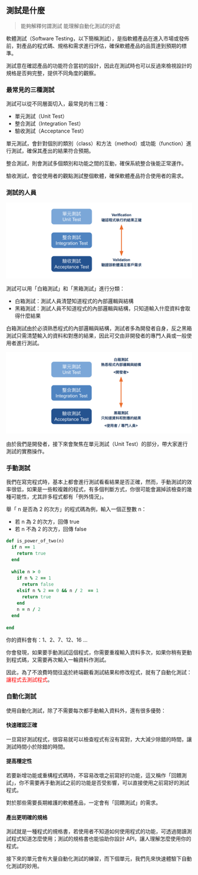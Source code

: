 ## 測試是什麼
> 能夠解釋何謂測試
> 能理解自動化測試的好處

軟體測試（Software Testing，以下簡稱測試），是指軟體產品在進入市場或發佈前，對產品的程式碼、規格和需求進行評估，確保軟體產品的品質達到預期的標準。

測試意在確認產品的功能符合當初的設計，因此在測試時也可以反過來檢視設計的規格是否夠完整，提供不同角度的觀察。

### 最常見的三種測試

測試可以從不同層面切入，最常見的有三種：
- 單元測試（Unit Test）
- 整合測試（Integration Test）
- 驗收測試（Acceptance Test）

單元測試，會針對個別的類別（class）和方法（method）或功能（function）進行測試，確保其產出的結果符合預期。

整合測試，則會測試多個類別和功能之間的互動，確保系統整合後能正常運作。

驗收測試，會從使用者的觀點測試整個軟體，確保軟體產品符合使用者的需求。

### 測試的人員

![image](images/0101-1.png)

測試可以用「白箱測試」和「黑箱測試」進行分類：
- 白箱測試：測試人員清楚知道程式的內部邏輯與結構
- 黑箱測試：測試人員不知道程式的內部邏輯與結構，只知道輸入什麼資料會取得什麼結果

白箱測試由於必須熟悉程式的內部邏輯與結構，測試者多為開發者自身，反之黑箱測試只需清楚輸入的資料和對應的結果，因此可交由非開發者的專門人員或一般使用者進行測試。

![image](images/0101-2.png)

由於我們是開發者，接下來會聚焦在單元測試（Unit Test）的部分，帶大家進行測試的實務操作。

### 手動測試

我們在寫完程式時，基本上都會進行測試看看結果是否正確，然而，手動測試的效率很低，如果是一些較複雜的程式，有多個判斷方式，你很可能會漏掉該檢查的幾種可能性，尤其許多程式都有「例外情況」。

舉「 n 是否為 2 的次方」的程式碼為例，輸入一個正整數 n：
- 若 n 為 2 的次方，回傳 true
- 若 n 不為 2 的次方，回傳 false


```ruby
def is_power_of_two(n)
  if n == 1
    return true
  end

  while n > 0
    if n % 2 == 1
      return false
    elsif n % 2 == 0 && n / 2  == 1
      return true
    end
    n = n / 2
  end

end
```

你的資料會有：1、2、7、12、16 ...

你會發現，如果要手動測試這個程式，你需要重複輸入資料多次，如果你稍有更動到程式碼，又需要再次輸入一輪資料作測試。

因此，為了不浪費時間往返於終端觀看測試結果和修改程式，就有了自動化測試：<span style="color:red">讓程式去測試程式</span>。

### 自動化測試

使用自動化測試，除了不需要每次都手動輸入資料外，還有很多優勢：

#### 快速確認正確

一旦寫好測試程式，很容易就可以檢查程式有沒有寫對，大大減少除錯的時間，讓測試時間小於除錯的時間。

#### 提高穩定性

若要新增功能或重構程式碼時，不容易改壞之前寫好的功能，這又稱作「回饋測試」，你不需要再手動測試之前的功能是否受影響，可以直接使用之前寫好的測試程式。

對於那些需要長期維護的軟體產品，一定會有「回饋測試」的需求。

#### 產出更明確的規格

測試就是一種程式的規格書，若使用者不知道如何使用程式的功能，可透過閱讀測試程式知道怎麼使用；測試的規格書也能協助你設計 API，讓人理解怎麼使用你的程式。

接下來的單元會有大量自動化測試的練習，而下個單元，我們先來快速體驗下自動化測試的妙用。

